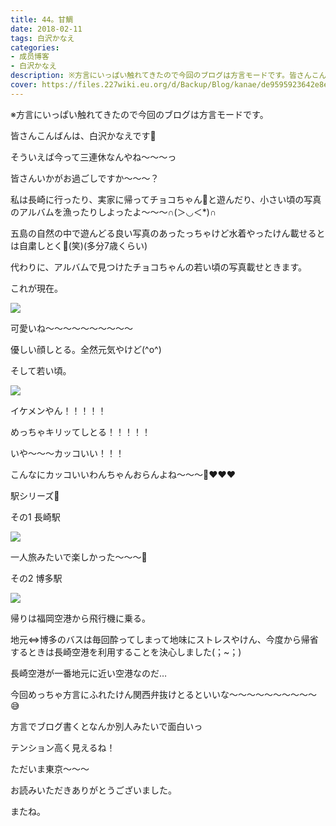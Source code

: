 ```yaml
---
title: 44。甘鯛
date: 2018-02-11
tags: 白沢かなえ
categories: 
- 成员博客
- 白沢かなえ
description: ※方言にいっぱい触れてきたので今回のブログは方言モードです。皆さんこんばんは、白沢かなえです🌷そういえば今って三連休なんやね〜〜〜っ皆...
cover: https://files.227wiki.eu.org/d/Backup/Blog/kanae/de9595923642e8ee9847c5060705d.jpg 
---
```












※方言にいっぱい触れてきたので今回のブログは方言モードです。











皆さんこんばんは、白沢かなえです🌷





そういえば今って三連休なんやね〜〜〜っ



皆さんいかがお過ごしですか〜〜〜？



私は長崎に行ったり、実家に帰ってチョコちゃん🐶と遊んだり、小さい頃の写真のアルバムを漁ったりしよったよ〜〜〜∩(＞◡＜*)∩



五島の自然の中で遊んどる良い写真のあったっちゃけど水着やったけん載せるとは自粛しとく🤫(笑)(多分7歳くらい)








代わりに、アルバムで見つけたチョコちゃんの若い頃の写真載せときます。











これが現在。


![](https://files.227wiki.eu.org/d/Backup/Blog/kanae/de9595923642e8ee9847c5060705d.jpg)





可愛いね〜〜〜〜〜〜〜〜〜〜



優しい顔しとる。全然元気やけど(^o^)













そして若い頃。


![](https://files.227wiki.eu.org/d/Backup/Blog/kanae/de9595923642e8ee9847c5060705d-01.jpg)






イケメンやん！！！！！



めっちゃキリッてしとる！！！！！



いや〜〜〜カッコいい！！！



こんなにカッコいいわんちゃんおらんよね〜〜〜🐶❤️❤️❤️
















駅シリーズ🐰



その1 長崎駅


![](https://files.227wiki.eu.org/d/Backup/Blog/kanae/de9595923642e8ee9847c5060705d-02.png)



一人旅みたいで楽しかった〜〜〜🌸
















その2 博多駅


![](https://files.227wiki.eu.org/d/Backup/Blog/kanae/de9595923642e8ee9847c5060705d-03.png)






帰りは福岡空港から飛行機に乗る。



地元⇔博多のバスは毎回酔ってしまって地味にストレスやけん、今度から帰省するときは長崎空港を利用することを決心しました(；~；)



長崎空港が一番地元に近い空港なのだ…











今回めっちゃ方言にふれたけん関西弁抜けとるといいな〜〜〜〜〜〜〜〜〜〜😅



方言でブログ書くとなんか別人みたいで面白いっ



テンション高く見えるね！













ただいま東京〜〜〜
















お読みいただきありがとうございました。



またね。


